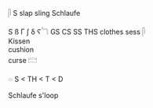𓋴 S  slap sling Schlaufe  

S ß Γ ʃ δ Ⲋ𓆓 GS CS SS THS clothes sess 𓋴  
Kissen  
cushion  
curse 𓊭  

𓏏 S < TH < T < D  

Schlaufe s'loop  